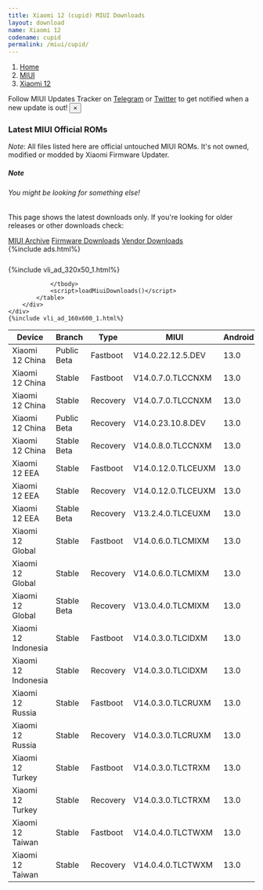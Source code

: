 ```yaml
---
title: Xiaomi 12 (cupid) MIUI Downloads
layout: download
name: Xiaomi 12
codename: cupid
permalink: /miui/cupid/
---
```

<nav aria-label="breadcrumb">
    <ol class="breadcrumb">
        <li class="breadcrumb-item"><a href="/">Home</a></li>
        <li class="breadcrumb-item"><a href="/miui/">MIUI</a></li>
        <li class="breadcrumb-item active" aria-current="page"><a href="/miui/cupid/">Xiaomi 12</a></li>
    </ol>
</nav>
<div class="alert alert-primary alert-dismissible fade show" role="alert">
    Follow MIUI Updates Tracker on <a href="https://t.me/MIUIUpdatesTracker" class="alert-link">Telegram</a>
     or <a href="https://twitter.com/MiFwUpdater" class="alert-link">Twitter</a> to get notified when a new update is out!
    <button type="button" class="close" data-dismiss="alert" aria-label="Close">
        <span aria-hidden="true">&times;</span>
    </button>
</div>

### Latest MIUI Official ROMs
*Note*: All files listed here are official untouched MIUI ROMs. It's not owned, modified or modded by Xiaomi Firmware Updater.
<div class="card">
  <div class="card-body">
    <h5 class="card-title">Note</h5>
    <h6 class="card-subtitle mb-2 text-muted">You might be looking for something else!</h6>
    <p class="card-text">This page shows the latest downloads only.
     If you're looking for older releases or other downloads check:</p>
    <a href="/archive/miui/cupid/" class="card-link">MIUI Archive</a>
    <a href="/firmware/cupid/" class="card-link">Firmware Downloads</a>
    <a href="/vendor/cupid/" class="card-link">Vendor Downloads</a>
  </div>
</div>
{%include ads.html%}
<div class="row justify-content-center">
    <div class="col-10">
        <div class="table-responsive-md" style="margin-top: 25px;">
            {%include vli_ad_320x50_1.html%}
            <table id="miui" class="display dt-responsive nowrap compact table table-striped table-hover table-sm">
                <thead class="thead-dark">
                    <tr>
                        <th data-ref="device">Device</th>
                        <th data-ref="branch">Branch</th>
                        <th data-ref="type">Type</th>
                        <th data-ref="miui">MIUI</th>
                        <th data-ref="android">Android</th>
                        <th data-ref="size">Size</th>
                        <th data-ref="size">Date</th>
                        <th data-ref="link">Link</th>
                    </tr>
                </thead>
                <tbody>
                <tr><td>Xiaomi 12 China</td><td>Public Beta</td><td>Fastboot</td><td>V14.0.22.12.5.DEV</td><td>13.0</td><td>7.5 GB</td><td>2022-12-05</td><td><a href="/miui/cupid/public beta/V14.0.22.12.5.DEV/">Download</a></td></tr>
<tr><td>Xiaomi 12 China</td><td>Stable</td><td>Fastboot</td><td>V14.0.7.0.TLCCNXM</td><td>13.0</td><td>7.2 GB</td><td>2023-07-10</td><td><a href="/miui/cupid/stable/V14.0.7.0.TLCCNXM/">Download</a></td></tr>
<tr><td>Xiaomi 12 China</td><td>Stable</td><td>Recovery</td><td>V14.0.7.0.TLCCNXM</td><td>13.0</td><td>5.7 GB</td><td>2023-07-20</td><td><a href="/miui/cupid/stable/V14.0.7.0.TLCCNXM/">Download</a></td></tr>
<tr><td>Xiaomi 12 China</td><td>Public Beta</td><td>Recovery</td><td>V14.0.23.10.8.DEV</td><td>13.0</td><td>5.5 GB</td><td>2023-10-13</td><td><a href="/miui/cupid/public beta/V14.0.23.10.8.DEV/">Download</a></td></tr>
<tr><td>Xiaomi 12 China</td><td>Stable Beta</td><td>Recovery</td><td>V14.0.8.0.TLCCNXM</td><td>13.0</td><td>5.6 GB</td><td>2023-10-30</td><td><a href="/miui/cupid/stable beta/V14.0.8.0.TLCCNXM/">Download</a></td></tr>
<tr><td>Xiaomi 12 EEA</td><td>Stable</td><td>Fastboot</td><td>V14.0.12.0.TLCEUXM</td><td>13.0</td><td>6.3 GB</td><td>2023-08-07</td><td><a href="/miui/cupid/stable/V14.0.12.0.TLCEUXM/">Download</a></td></tr>
<tr><td>Xiaomi 12 EEA</td><td>Stable</td><td>Recovery</td><td>V14.0.12.0.TLCEUXM</td><td>13.0</td><td>4.8 GB</td><td>2023-08-16</td><td><a href="/miui/cupid/stable/V14.0.12.0.TLCEUXM/">Download</a></td></tr>
<tr><td>Xiaomi 12 EEA</td><td>Stable Beta</td><td>Recovery</td><td>V13.2.4.0.TLCEUXM</td><td>13.0</td><td>4.8 GB</td><td>2022-12-01</td><td><a href="/miui/cupid/stable beta/V13.2.4.0.TLCEUXM/">Download</a></td></tr>
<tr><td>Xiaomi 12 Global</td><td>Stable</td><td>Fastboot</td><td>V14.0.6.0.TLCMIXM</td><td>13.0</td><td>6.5 GB</td><td>2023-09-13</td><td><a href="/miui/cupid/stable/V14.0.6.0.TLCMIXM/">Download</a></td></tr>
<tr><td>Xiaomi 12 Global</td><td>Stable</td><td>Recovery</td><td>V14.0.6.0.TLCMIXM</td><td>13.0</td><td>4.8 GB</td><td>2023-09-26</td><td><a href="/miui/cupid/stable/V14.0.6.0.TLCMIXM/">Download</a></td></tr>
<tr><td>Xiaomi 12 Global</td><td>Stable Beta</td><td>Recovery</td><td>V13.0.4.0.TLCMIXM</td><td>13.0</td><td>4.5 GB</td><td>2022-08-15</td><td><a href="/miui/cupid/stable beta/V13.0.4.0.TLCMIXM/">Download</a></td></tr>
<tr><td>Xiaomi 12 Indonesia</td><td>Stable</td><td>Fastboot</td><td>V14.0.3.0.TLCIDXM</td><td>13.0</td><td>6.2 GB</td><td>2023-07-19</td><td><a href="/miui/cupid/stable/V14.0.3.0.TLCIDXM/">Download</a></td></tr>
<tr><td>Xiaomi 12 Indonesia</td><td>Stable</td><td>Recovery</td><td>V14.0.3.0.TLCIDXM</td><td>13.0</td><td>4.7 GB</td><td>2023-08-04</td><td><a href="/miui/cupid/stable/V14.0.3.0.TLCIDXM/">Download</a></td></tr>
<tr><td>Xiaomi 12 Russia</td><td>Stable</td><td>Fastboot</td><td>V14.0.3.0.TLCRUXM</td><td>13.0</td><td>6.1 GB</td><td>2023-08-09</td><td><a href="/miui/cupid/stable/V14.0.3.0.TLCRUXM/">Download</a></td></tr>
<tr><td>Xiaomi 12 Russia</td><td>Stable</td><td>Recovery</td><td>V14.0.3.0.TLCRUXM</td><td>13.0</td><td>4.7 GB</td><td>2023-09-21</td><td><a href="/miui/cupid/stable/V14.0.3.0.TLCRUXM/">Download</a></td></tr>
<tr><td>Xiaomi 12 Turkey</td><td>Stable</td><td>Fastboot</td><td>V14.0.3.0.TLCTRXM</td><td>13.0</td><td>6.0 GB</td><td>2023-08-18</td><td><a href="/miui/cupid/stable/V14.0.3.0.TLCTRXM/">Download</a></td></tr>
<tr><td>Xiaomi 12 Turkey</td><td>Stable</td><td>Recovery</td><td>V14.0.3.0.TLCTRXM</td><td>13.0</td><td>4.7 GB</td><td>2023-09-21</td><td><a href="/miui/cupid/stable/V14.0.3.0.TLCTRXM/">Download</a></td></tr>
<tr><td>Xiaomi 12 Taiwan</td><td>Stable</td><td>Fastboot</td><td>V14.0.4.0.TLCTWXM</td><td>13.0</td><td>5.5 GB</td><td>2023-10-10</td><td><a href="/miui/cupid/stable/V14.0.4.0.TLCTWXM/">Download</a></td></tr>
<tr><td>Xiaomi 12 Taiwan</td><td>Stable</td><td>Recovery</td><td>V14.0.4.0.TLCTWXM</td><td>13.0</td><td>4.6 GB</td><td>2023-10-30</td><td><a href="/miui/cupid/stable/V14.0.4.0.TLCTWXM/">Download</a></td></tr>

                </tbody>
                <script>loadMiuiDownloads()</script>
            </table>
        </div>
    </div>
    {%include vli_ad_160x600_1.html%}
</div>
